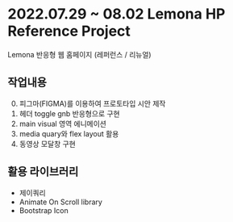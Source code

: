 # 2022.07.29 ~ 08.02 Lemona HP Reference Project
Lemona 반응형 웹 홈페이지 (레퍼런스 / 리뉴얼)

## 작업내용
0. 피그마(FIGMA)를 이용하여 프로토타입 시안 제작
1. 헤더 toggle gnb 반응형으로 구현
2. main visual 영역 에니메이션
3. media quary와 flex layout 활용
4. 동영상 모달창 구현


## 활용 라이브러리
- 제이쿼리
- Animate On Scroll library
- Bootstrap Icon